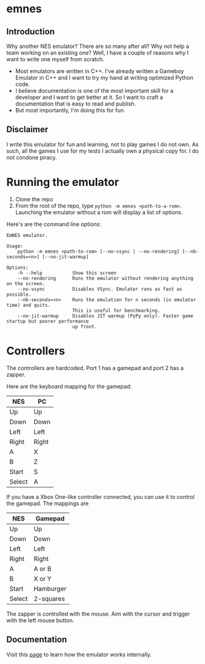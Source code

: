 # emnes

## Introduction

Why another NES emulator? There are so many after all? Why not help a team working on an existing one? Well, I have a couple of reasons why I want to write one myself from scratch.

- Most emulators are written in C++. I've already written a Gameboy Emulator in C++ and I want to try my hand at writing optimized Python code.
- I believe documentation is one of the most important skill for a developer and I want to get better at it. So I want to craft a documentation that is easy to read and publish.
- But most importantly, I'm doing this for fun.

## Disclaimer

I write this emulator for fun and learning, not to play games I do not own. As such, all the games I use for my tests I actually own a physical copy for. I do not condone piracy.

# Running the emulator

1. Clone the repo
2. From the root of the repo, type `python -m emnes <path-to-a-rom>`. Launching the emulator without a rom will display a list of options.

Here's are the command line options:

```
EmNES emulator.

Usage:
    python -m emnes <path-to-rom> [--no-vsync | --no-rendering] [--nb-seconds=<n>] [--no-jit-warmup]

Options:
    -h --help           Show this screen
    --no-rendering      Runs the emulator without rendering anything on the screen.
    --no-vsync          Disables VSync. Emulator runs as fast as possible.
    --nb-seconds=<n>    Runs the emulation for n seconds (in emulator time) and quits.
                        This is useful for benchmarking.
    --no-jit-warmup     Disables JIT warmup (PyPy only). Faster game startup but poorer performance
                        up front.
```

# Controllers

The controllers are hardcoded. Port 1 has a gamepad and port 2 has a zapper.

Here are the keyboard mapping for the gamepad:

| NES    | PC    |
|--------|-------|
| Up     | Up    |
| Down   | Down  |
| Left   | Left  |
| Right  | Right |
| A      | X     |
| B      | Z     |
| Start  | S     |
| Select | A     |

If you have a Xbox One-like controller connected, you can use it to control the gamepad. The mappings are

| NES    | Gamepad    |
|--------|------------|
| Up     | Up         |
| Down   | Down       |
| Left   | Left       |
| Right  | Right      |
| A      | A or B     |
| B      | X or Y     |
| Start  | Hamburger  |
| Select | 2-squares  |

The zapper is controlled with the mouse. Aim with the cursor and trigger with the left mouse button.


## Documentation

Visit this [page](docs/README.md) to learn how the emulator works internally.
